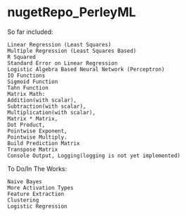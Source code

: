 # nugetRepo_PerleyML

So far included:

    Linear Regression (Least Squares)
    Multiple Regression (Least Squares Based)
    R Squared
    Standard Error on Linear Regression
    Logistic Algebra Based Neural Network (Perceptron)
    IO Functions
    Sigmoid Function
    Tahn Function 
    Matrix Math: 
    Addition(with scalar), 
    Subtraction(with scalar), 
    Multiplication(with scalar),
    Matrix * Matrix,
    Dot Product,
    Pointwise Exponent,
    Pointwise Multiply.
    Build Prediction Matrix
    Transpose Matrix
    Console Output, Logging(logging is not yet implemented)

To Do/In The Works:

    Naive Bayes
    More Activation Types
    Feature Extraction
    Clustering
    Logistic Regression
    
    